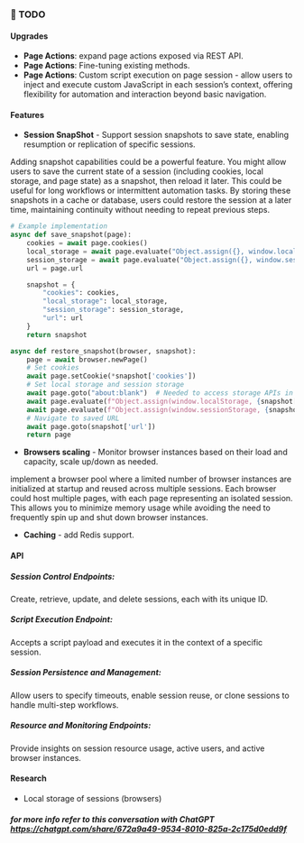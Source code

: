 ### 👻 TODO
#### Upgrades
- **Page Actions**: expand page actions exposed via REST API.
- **Page Actions**: Fine-tuning existing methods.
- **Page Actions**: Custom script execution on page session - allow users to inject and execute custom JavaScript in each session’s context, offering flexibility for automation and interaction beyond basic navigation.

#### Features
- **Session SnapShot** - Support session snapshots to save state, enabling resumption or replication of specific sessions.  

Adding snapshot capabilities could be a powerful feature. You might allow users to save the current state of a session (including cookies, local storage, and page state) as a snapshot, then reload it later. This could be useful for long workflows or intermittent automation tasks.
By storing these snapshots in a cache or database, users could restore the session at a later time, maintaining continuity without needing to repeat previous steps.  
```python
# Example implementation
async def save_snapshot(page):
    cookies = await page.cookies()
    local_storage = await page.evaluate("Object.assign({}, window.localStorage)")
    session_storage = await page.evaluate("Object.assign({}, window.sessionStorage)")
    url = page.url

    snapshot = {
        "cookies": cookies,
        "local_storage": local_storage,
        "session_storage": session_storage,
        "url": url
    }
    return snapshot

async def restore_snapshot(browser, snapshot):
    page = await browser.newPage()
    # Set cookies
    await page.setCookie(*snapshot['cookies'])
    # Set local storage and session storage
    await page.goto("about:blank")  # Needed to access storage APIs in Pyppeteer
    await page.evaluate(f"Object.assign(window.localStorage, {snapshot['local_storage']})")
    await page.evaluate(f"Object.assign(window.sessionStorage, {snapshot['session_storage']})")
    # Navigate to saved URL
    await page.goto(snapshot['url'])
    return page
```

- **Browsers scaling** - Monitor browser instances based on their load and capacity, scale up/down as needed.  

implement a browser pool where a limited number of browser instances are initialized at startup and reused across multiple sessions.
Each browser could host multiple pages, with each page representing an isolated session. This allows you to minimize memory usage while avoiding the need to frequently spin up and shut down browser instances.

- **Caching** - add Redis support.
#### API
##### Session Control Endpoints:
Create, retrieve, update, and delete sessions, each with its unique ID.
##### Script Execution Endpoint:
Accepts a script payload and executes it in the context of a specific session.
##### Session Persistence and Management:
Allow users to specify timeouts, enable session reuse, or clone sessions to handle multi-step workflows.
##### Resource and Monitoring Endpoints:
Provide insights on session resource usage, active users, and active browser instances.


#### Research
- Local storage of sessions (browsers)


##### for more info refer to this conversation with ChatGPT *https://chatgpt.com/share/672a9a49-9534-8010-825a-2c175d0edd9f*